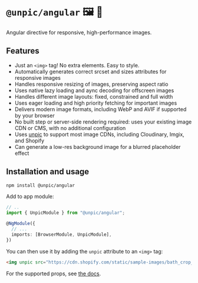 # `@unpic/angular` 🖼 📐

Angular directive for responsive, high-performance images.

## Features

- Just an `<img>` tag! No extra elements. Easy to style.
- Automatically generates correct srcset and sizes attributes for responsive images
- Handles responsive resizing of images, preserving aspect ratio
- Uses native lazy loading and aync decoding for offscreen images
- Handles different image layouts: fixed, constrained and full width
- Uses eager loading and high priority fetching for important images
- Delivers modern image formats, including WebP and AVIF if supported by your browser
- No built step or server-side rendering required: uses your existing image CDN or CMS, with no additional configuration
- Uses [unpic](https://github.com/ascorbic/unpic) to support most image CDNs, including Cloudinary, Imgix, and Shopify
- Can generate a low-res background image for a blurred placeholder effect

## Installation and usage

```bash
npm install @unpic/angular
```

Add to app module:

```typescript
// ..
import { UnpicModule } from "@unpic/angular";

@NgModule({
  // ...
  imports: [BrowserModule, UnpicModule],
})
```

You can then use it by adding the `unpic` attribute to an `<img>` tag:

```html
<img unpic src="https://cdn.shopify.com/static/sample-images/bath_crop_center.jpeg" layout="constrained" width="800" height="600" alt="A lovely bath" />
```

For the supported props, see [the docs](https://unpic.pics/img/angular).
